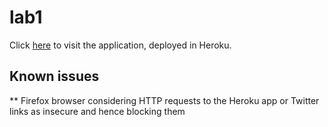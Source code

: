 # lab1

Click [here](https://marcoscm-tmdad-labs.herokuapp.com/) to visit the application, deployed in Heroku.

## Known issues
** Firefox browser considering HTTP requests to the Heroku app or Twitter links as insecure and hence blocking them